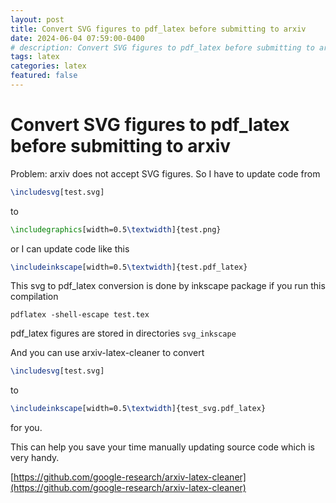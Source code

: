 ```yaml
---
layout: post
title: Convert SVG figures to pdf_latex before submitting to arxiv
date: 2024-06-04 07:59:00-0400
# description: Convert SVG figures to pdf_latex before submitting to arxiv
tags: latex
categories: latex
featured: false
---
```



# Convert SVG figures to pdf_latex before submitting to arxiv


Problem: arxiv does not accept SVG figures.
So I have to update code from 
```latex
\includesvg[test.svg]
```

to 
```latex
\includegraphics[width=0.5\textwidth]{test.png}
```


or I can update code like this 
```latex
\includeinkscape[width=0.5\textwidth]{test.pdf_latex}
```

This svg to pdf_latex conversion is done by inkscape package 
if you run this compilation 
```
pdflatex -shell-escape test.tex
```

pdf_latex figures are stored in directories `svg_inkscape`

And you can use arxiv-latex-cleaner to convert
```latex
\includesvg[test.svg]
```
to 
```latex
\includeinkscape[width=0.5\textwidth]{test_svg.pdf_latex}
```
for you.

This can help you save your time manually updating source code which is very handy.

[https://github.com/google-research/arxiv-latex-cleaner](https://github.com/google-research/arxiv-latex-cleaner)






